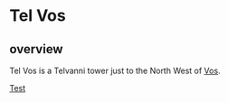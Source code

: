 # Tel Vos

## overview
Tel Vos is a Telvanni tower just to the North West of [Vos](Vos.md).

[Test](../NPC/Refugees)

